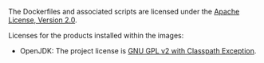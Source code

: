 The Dockerfiles and associated scripts are licensed under the [Apache License, Version 2.0](http://www.apache.org/licenses/LICENSE-2.0.html).

Licenses for the products installed within the images:

-	OpenJDK: The project license is [GNU GPL v2 with Classpath Exception](http://openjdk.java.net/legal/gplv2+ce.html).
